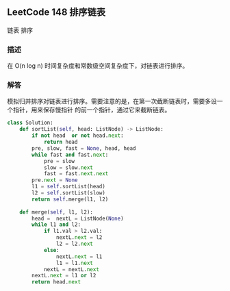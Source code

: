 ## LeetCode  148 排序链表
链表 排序
### 描述
在 O(n log n) 时间复杂度和常数级空间复杂度下，对链表进行排序。

### 解答
模拟归并排序对链表进行排序。需要注意的是，在第一次截断链表时，需要多设一个指针，用来保存慢指针
的前一个指针，通过它来截断链表。

```Python
class Solution:
    def sortList(self, head: ListNode) -> ListNode:
        if not head  or not head.next:
            return head
        pre, slow, fast = None, head, head
        while fast and fast.next:
            pre = slow
            slow = slow.next
            fast = fast.next.next
        pre.next = None
        l1 = self.sortList(head)
        l2 = self.sortList(slow)
        return self.merge(l1, l2)
    
    def merge(self, l1, l2):
        head =  nextL = ListNode(None)
        while l1 and l2:
            if l1.val > l2.val:
                nextL.next = l2
                l2 = l2.next               
            else:
                nextL.next = l1
                l1 = l1.next
            nextL = nextL.next
        nextL.next = l1 or l2
        return head.next
```